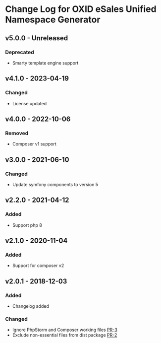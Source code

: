 # Change Log for OXID eSales Unified Namespace Generator

## v5.0.0 - Unreleased

### Deprecated
- Smarty template engine support

## v4.1.0 - 2023-04-19

### Changed
- License updated

## v4.0.0 - 2022-10-06

### Removed
- Composer v1 support

## v3.0.0 - 2021-06-10

### Changed
- Update symfony components to version 5

## v2.2.0 - 2021-04-12

### Added
- Support php 8

## v2.1.0 - 2020-11-04

### Added
- Support for composer v2

## v2.0.1 - 2018-12-03

### Added
- Changelog added

### Changed
- Ignore PhpStorm and Composer working files [PR-3](https://github.com/OXID-eSales/oxideshop-unified-namespace-generator/pull/3)
- Exclude non-essential files from dist package [PR-2](https://github.com/OXID-eSales/oxideshop-unified-namespace-generator/pull/2)
